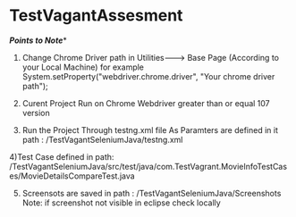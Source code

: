 # TestVagantAssesment
 *************************************Points to Note**************************************
1) Change Chrome Driver path in  Utilities---> Base Page (According to your Local Machine)
 for example System.setProperty("webdriver.chrome.driver", "Your chrome driver path");
  
2) Curent Project Run on Chrome Webdriver greater than or equal 107 version

3) Run the Project Through testng.xml file As Paramters are defined in it
path : /TestVagantSeleniumJava/testng.xml

4)Test Case defined in
path: /TestVagantSeleniumJava/src/test/java/com.TestVagrant.MovieInfoTestCases/MovieDetailsCompareTest.java

5) Screensots are saved in 
path : /TestVagantSeleniumJava/Screenshots
Note: if screenshot not visible in eclipse check locally
